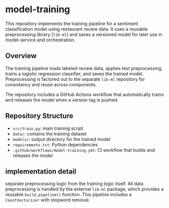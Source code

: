 # model-training

This repository implements the training pipeline for a sentiment classification model using restaurant review data. It uses a reusable preprocessing library (`lib-ml`) and saves a versioned model for later use in model-service and orchestration.

## Overview

The training pipeline loads labeled review data, applies text preprocessing, trains a logistic regression classifier, and saves the trained model. Preprocessing is factored out to the separate `lib-ml` repository for consistency and reuse across components.

The repository includes a GitHub Actions workflow that automatically trains and releases the model when a version tag is pushed.

## Repository Structure

- `src/train.py`: main training script
- `data/`: contains the training dataset
- `models/`: output directory for the trained model
- `requirements.txt`: Python dependencies
- `.github/workflows/model-training.yml`: CI workflow that builds and releases the model

## implementation detail 
 separate preprocessing logic from the training logic itself. All data preprocessing is handled by the external `lib-ml` package, which provides a reusable `build_pipeline()` function. This pipeline includes a `CountVectorizer` with stopword removal.